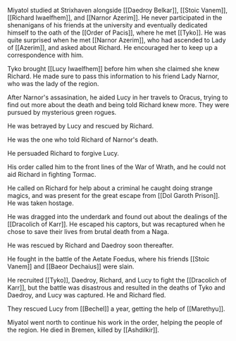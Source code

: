 Miyatol studied at Strixhaven alongside [[Daedroy Belkar]], [[Stoic Vanem]], [[Richard Iwaelfhem]], and [[Narnor Azerim]]. He never participated in the shenanigans of his friends at the university and eventually dedicated himself to the oath of the [[Order of Pacis]], where he met [[Tyko]]. He was quite surprised when he met [[Narnor Azerim]], who had ascended to Lady of [[Azerim]], and asked about Richard. He encouraged her to keep up a correspondence with him.

Tyko brought [[Lucy Iwaelfhem]] before him when she claimed she knew Richard. He made sure to pass this information to his friend Lady Narnor, who was the lady of the region.

After Narnor's assasination, he aided Lucy in her travels to Oracus, trying to find out more about the death and being told Richard knew more. They were pursued by mysterious green rogues.

He was betrayed by Lucy and rescued by Richard.

He was the one who told Richard of Narnor's death.

He persuaded Richard to forgive Lucy.

His order called him to the front lines of the War of Wrath, and he could not aid Richard in fighting Tormac.

He called on Richard for help about a criminal he caught doing strange magics, and was present for the great escape from [[Dol Garoth Prison]]. He was taken hostage.

He was dragged into the underdark and found out about the dealings of the [[Dracolich of Karr]]. He escaped his captors, but was recaptured when he chose to save their lives from brutal death from a Naga.

He was rescued by Richard and Daedroy soon thereafter.

He fought in the battle of the Aetate Foedus, where his friends [[Stoic Vanem]] and [[Baeor Dechaius]] were slain.

He recruited [[Tyko]], Daedroy, Richard, and Lucy to fight the [[Dracolich of Karr]], but the battle was disastrous and resulted in the deaths of Tyko and Daedroy, and Lucy was captured. He and Richard fled.

They rescued Lucy from [[Bechel]] a year, getting the help of [[Marethyu]].

Miyatol went north to continue his work in the order, helping the people of the region. He died in Bremen, killed by [[Ashdilkir]].